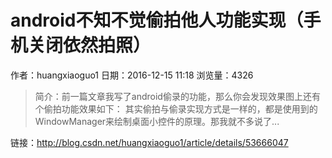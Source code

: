 # android不知不觉偷拍他人功能实现（手机关闭依然拍照）
作者：huangxiaoguo1
日期：2016-12-15 11:18
浏览量：4326
> 简介：前一篇文章我写了android偷录的功能，那么你会发现效果图上还有个偷拍功能效果如下： 
 其实偷拍与偷录实现方式是一样的，都是使用到的WindowManager来绘制桌面小控件的原理。那我就不多说了...

 链接：http://blog.csdn.net/huangxiaoguo1/article/details/53666047

